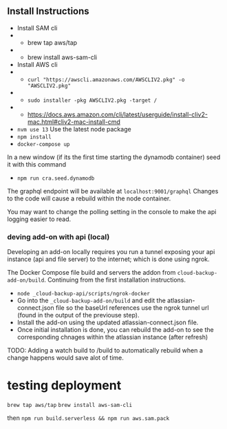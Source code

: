 ## Install Instructions

- Install SAM cli
- - brew tap aws/tap
- - brew install aws-sam-cli
- Install AWS cli
- - `curl "https://awscli.amazonaws.com/AWSCLIV2.pkg" -o "AWSCLIV2.pkg"`
- - `sudo installer -pkg AWSCLIV2.pkg -target /`
- - https://docs.aws.amazon.com/cli/latest/userguide/install-cliv2-mac.html#cliv2-mac-install-cmd
- `nvm use 13` Use the latest node package
- `npm install`
- `docker-compose up`

In a new window (if its the first time starting the dynamodb container) seed it with this command

- `npm run cra.seed.dynamodb`

The graphql endpoint will be available at `localhost:9001/graphql` Changes to the code will cause a rebuild within the node container.

You may want to change the polling setting in the console to make the api logging easier to read.

### deving add-on with api (local)

Developing an add-on locally requires you run a tunnel exposing your api instance (api and file server) to the internet; which is done using ngrok.

The Docker Compose file build and servers the addon from `cloud-backup-add-on/build`. Continuing from the first installation instructions.

- `node _cloud-backup-api/scripts/ngrok-docker`
- Go into the `_cloud-backup-add-on/build` and edit the atlassian-connect.json file so the baseUrl references use the ngrok tunnel url (found in the output of the previouse step).
- Install the add-on using the updated atlassian-connect.json file.
- Once initial installation is done, you can rebuild the add-on to see the corresponding chnages within the atlassian instance (after refresh)

TODO: Adding a watch build to /build to automatically rebuild when a change happens would save alot of time.

# testing deployment

`brew tap aws/tap`
`brew install aws-sam-cli`

then `npm run build.serverless && npm run aws.sam.pack`
